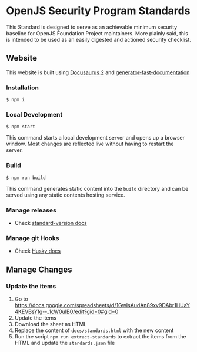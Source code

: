 # OpenJS Security Program Standards

This Standard is designed to serve as an achievable minimum security baseline for OpenJS Foundation Project maintainers. More plainly said, this is intended to be used as an easily digested and actioned security checklist.

## Website

This website is built using [Docusaurus 2](https://docusaurus.io/) and [generator-fast-documentation](https://github.com/UlisesGascon/generator-fast-documentation)

### Installation

```
$ npm i
```

### Local Development

```
$ npm start
```

This command starts a local development server and opens up a browser window. Most changes are reflected live without having to restart the server.

### Build

```
$ npm run build
```

This command generates static content into the `build` directory and can be served using any static contents hosting service.

### Manage releases

- Check [standard-version docs](https://github.com/conventional-changelog/standard-version)

### Manage git Hooks

- Check [Husky docs](https://github.com/typicode/husky)

## Manage Changes


### Update the items

1. Go to https://docs.google.com/spreadsheets/d/1GwIsAudAn89xv9DAbr1HUaY4KEVBsYfg--_1cW0uIB0/edit?gid=0#gid=0
2. Update the items
3. Download the sheet as HTML
4. Replace the content of `docs/standards.html` with the new content
5. Run the script `npm run extract-standards` to extract the items from the HTML and update the `standards.json` file

